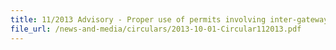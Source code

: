 ```yaml
---
title: 11/2013 Advisory - Proper use of permits involving inter-gateway movement
file_url: /news-and-media/circulars/2013-10-01-Circular112013.pdf
---
```

